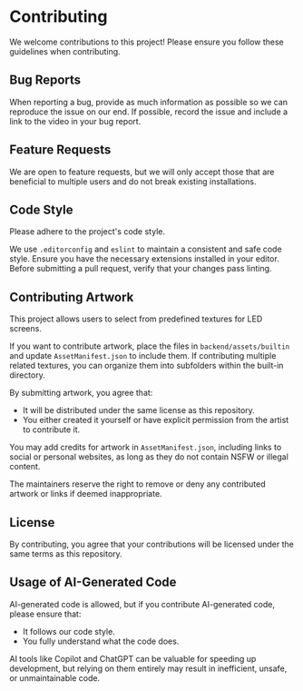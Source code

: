 # Contributing

We welcome contributions to this project! Please ensure you follow these guidelines when contributing.

## Bug Reports

When reporting a bug, provide as much information as possible so we can reproduce the issue on our end. If possible, record the issue and include a link to the video in your bug report.

## Feature Requests

We are open to feature requests, but we will only accept those that are beneficial to multiple users and do not break existing installations.

## Code Style

Please adhere to the project's code style.

We use `.editorconfig` and `eslint` to maintain a consistent and safe code style. Ensure you have the necessary extensions installed in your editor. Before submitting a pull request, verify that your changes pass linting.

## Contributing Artwork

This project allows users to select from predefined textures for LED screens.

If you want to contribute artwork, place the files in `backend/assets/builtin` and update `AssetManifest.json` to include them. If contributing multiple related textures, you can organize them into subfolders within the built-in directory.

By submitting artwork, you agree that:
- It will be distributed under the same license as this repository.
- You either created it yourself or have explicit permission from the artist to contribute it.

You may add credits for artwork in `AssetManifest.json`, including links to social or personal websites, as long as they do not contain NSFW or illegal content.

The maintainers reserve the right to remove or deny any contributed artwork or links if deemed inappropriate.

## License

By contributing, you agree that your contributions will be licensed under the same terms as this repository.

## Usage of AI-Generated Code

AI-generated code is allowed, but if you contribute AI-generated code, please ensure that:
- It follows our code style.
- You fully understand what the code does.

AI tools like Copilot and ChatGPT can be valuable for speeding up development, but relying on them entirely may result in inefficient, unsafe, or unmaintainable code.